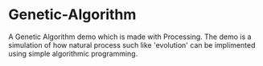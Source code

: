 # Genetic-Algorithm
A Genetic Algorithm demo which is made with Processing. The demo is a simulation of how natural process such like 'evolution' can be implimented using simple algorithmic programming.
